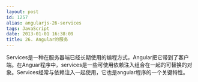 ```yaml
---
layout: post
id: 1257
alias: angularjs-26-services
tags: JavaScript
date: 2013-01-01 16:38:09
title: 26. Angular的服务
---
```


Services是一种在服务器端已经长期使用的编程方式，Angular把它带到了客户端。在Anguar程序中，services是一些可使用依赖注入组合在一起的可替换的对象。Services经常与依赖注入一起使用，它也是angular程序的一个关键特性。

